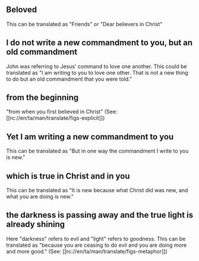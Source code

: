 ## Beloved ##

This can be translated as "Friends" or "Dear believers in Christ"

## I do not write a new commandment to you, but an old commandment ##

John was referring to Jesus' command to love one another. This could be translated as "I am writing to you to love one other. That is not a new thing to do but an old  commandment that you were told."

## from the beginning ##

"from when you first believed in Christ" (See: [[rc://en/ta/man/translate/figs-explicit]])

## Yet I am writing a new commandment to you ##

This can be translated as "But in one way the commandment I write to you is new."

## which is true in Christ and in you ##

This can be translated as "It is new because what Christ did was new, and what you are doing is new."

## the darkness is passing away and the true light is already shining ##

Here "darkness" refers to evil and "light" refers to goodness. This can be translated as "because you are ceasing to do evil and you are doing more and more good." (See: [[rc://en/ta/man/translate/figs-metaphor]])